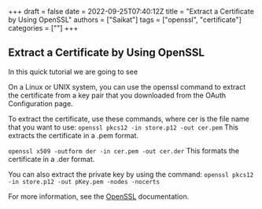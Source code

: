 +++ 
draft = false
date = 2022-09-25T07:40:12Z
title = "Extract a Certificate by Using OpenSSL"
authors = ["Saikat"]
tags = ["openssl", "certificate"]
categories = [""]
+++

## Extract a Certificate by Using OpenSSL

In this quick tutorial we are going to see 

On a Linux or UNIX system, you can use the openssl command to extract the certificate from a key pair that you downloaded from the OAuth Configuration page.

To extract the certificate, use these commands, where cer is the file name that you want to use:
`openssl pkcs12 -in store.p12 -out cer.pem`
This extracts the certificate in a .pem format.

`openssl x509 -outform der -in cer.pem -out cer.der`
This formats the certificate in a .der format.

You can also extract the private key by using the command:
`openssl pkcs12 -in store.p12 -out pKey.pem -nodes -nocerts`

For more information, see the [OpenSSL](https://www.openssl.org/docs/) documentation.
